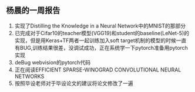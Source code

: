 杨晨的一周报告
--------
1. 实现了Distilling the Knowledge in a Neural Network中的MNIST的那部分
2. 已完成对于Cifar10的teacher模型(VGG19)和student的baseline(LeNet-5)的实现，但是用Keras+TF两者一起训练加入soft target机制的模型的时候一直有BUG,训练结果很差，没调试成功，正在系统学一下pytorch准备用pytorch实现
3. deBug webvision的pytorch代码
4. 正在阅读EFFICIENT SPARSE-WINOGRAD CONVOLUTIONAL NEURAL NETWORKS
5. 按照毕设老师对于毕设论文的建议将论文修改了一遍
